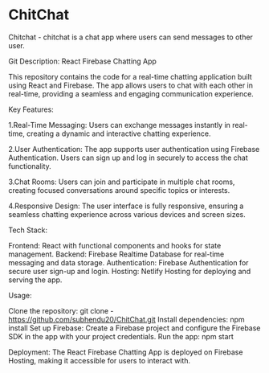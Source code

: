 # ChitChat
Chitchat -  chitchat is a chat app where  users can send messages to other user.


Git Description: React Firebase Chatting App

This repository contains the code for a real-time chatting application built using React and Firebase. The app allows users to chat with each other in real-time, providing a seamless and engaging communication experience.

Key Features:

1.Real-Time Messaging: Users can exchange messages instantly in real-time, creating a dynamic and interactive chatting experience.

2.User Authentication: The app supports user authentication using Firebase Authentication. Users can sign up and log in securely to access the chat functionality.

3.Chat Rooms: Users can join and participate in multiple chat rooms, creating focused conversations around specific topics or interests.

4.Responsive Design: The user interface is fully responsive, ensuring a seamless chatting experience across various devices and screen sizes.



Tech Stack:

Frontend: React with functional components and hooks for state management.
Backend: Firebase Realtime Database for real-time messaging and data storage.
Authentication: Firebase Authentication for secure user sign-up and login.
Hosting: Netlify Hosting for deploying and serving the app.


Usage:

Clone the repository: git clone - https://github.com/subhendu20/ChitChat.git
Install dependencies: npm install
Set up Firebase: Create a Firebase project and configure the Firebase SDK in the app with your project credentials.
Run the app: npm start


Deployment:
The React Firebase Chatting App is deployed on Firebase Hosting, making it accessible for users to interact with.
